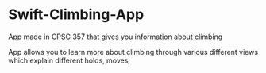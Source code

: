 # Swift-Climbing-App
App made in CPSC 357 that gives you information about climbing

App allows you to learn more about climbing through various different views which explain different holds, moves, 
